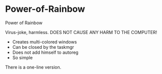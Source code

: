 # Power-of-Rainbow
Power of Rainbow

Virus-joke, harmless.
DOES NOT CAUSE ANY HARM TO THE COMPUTER!

- Creates multi-colored windows
- Can be closed by the taskmgr
- Does not add himself to autoreg 
- So simple

There is a one-line version.
